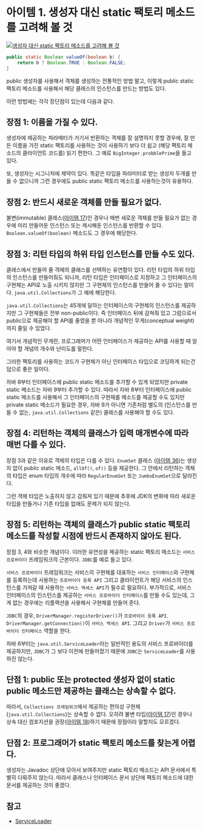 # 아이템 1. 생성자 대신 static 팩토리 메소드를 고려해 볼 것

[![생성자 대신 static 팩토리 메소드를 고려해 볼 것](https://img.youtube.com/vi/X7RXP6EI-5E/0.jpg)](https://youtu.be/X7RXP6EI-5E)

```java
public static Boolean valueOf(boolean b) {
    return b ? Boolean.TRUE : Boolean.FALSE;
} 
```

public 생성자를 사용해서 객체를 생성하는 전통적인 방법 말고, 이렇게 public static 팩토리 메소드를 사용해서 해당 클래스의 인스턴스를 만드는 방법도 있다.

이런 방법에는 각각 장단점이 있는데 다음과 같다.

## 장점 1: 이름을 가질 수 있다.

생성자에 제공하는 파라메터가 거기서 반환하는 객체를 잘 설명하지 못할 경우에, 잘 만든 이름을 가진 static 팩토리를 사용하는 것이 사용하기 보다 더 쉽고 (해당 팩토리 메소드의 클라이언트 코드를) 읽기 편한다. 그 예로 `BigInteger.probblePrime`을 들고 있다.

또, 생성자는 시그니처에 제약이 있다. 똑같은 타입을 파라미터로 받는 생성자 두개를 만들 수 없으니까 그런 경우에도 public static 팩토리 메소드를 사용하는것이 유용하다.

## 장점 2: 반드시 새로운 객체를 만들 필요가 없다.

불변(immutable) 클래스([아이템 17](item17.md))인 경우나 매번 새로운 객체를 만들 필요가 없는 경우에 미리 만들어둔 인스턴스 또는 캐시해둔 인스턴스를 반환할 수 있다. `Boolean.valueOf(boolean)` 메소드도 그 경우에 해당한다.

## 장점 3: 리턴 타입의 하위 타입 인스턴스를 만들 수도 있다.

클래스에서 만들어 줄 객체의 클래스를 선택하는 유연함이 있다. 리턴 타입의 하위 타입의 인스턴스를 만들어줘도 되니까, 리턴 타입은 인터페이스로 지정하고 그 인터페이스의 구현체는 API로 노출 시키지 않지만 그 구현체의 인스턴스를 만들어 줄 수 있다는 말이다. `java.util.Collections`가 그 예에 해당한다.

`java.util.Collections`는 45개에 달하는 인터페이스의 구현체의 인스턴스를 제공하지만 그 구현체들은 전부 non-public이다. 즉 인터페이스 뒤에 감쳐줘 있고 그럼으로서 public으로 제공해야 할 API를 줄였을 뿐 아니라 개념적인 무게(conceptual weight)까지 줄일 수 있었다.

여기서 개념적인 무게란, 프로그래머가 어떤 인터페이스가 제공하는 API를 사용할 때 알아야 할 개념의 개수와 난이도를 말한다.

그러한 팩토리를 사용하는 코드가 구현체가 아닌 인터페이스 타입으로 코딩하게 되는건 덤으로 좋은 일이다.

자바 8부터  인터페이스에 public static 메소드를 추가할 수 있게 되었지만 private static 메소드는 자바 9부터 추가할 수 있다. 따라서 자바 8부터 인터페이스에 public static 메소드를 사용해서 그 인터페이스의 구현체를 메소드를 제공할 수도 있지만 private static 메소드가 필요한 경우, 자바 9가 아니면 기존처럼 별도의 (인스턴스를 만들 수 없는, `java.util.Collections` 같은) 클래스를 사용해야 할 수도 있다. 

## 장점 4: 리턴하는 객체의 클래스가 입력 매개변수에 따라 매번 다를 수 있다.

장점 3과 같은 이유로 객체의 타입은 다를 수 있다. `EnumSet` 클래스 ([아이템 36](item36.md))는 생성자 없이 public static 메소드, `allOf()`, `of()` 등을 제공한다. 그 안에서 리턴하는 객체의 타입은 enum 타입의 개수에 따라 `RegularEnumSet` 또는 `JumboEnumSet`으로 달라진다.

그런 객체 타입은 노출하지 않고 감춰져 있기 때문에 추후에 JDK의 변화에 따라 새로운 타입을 만들거나 기존 타입을 없애도 문제가 되지 않는다.

## 장점 5: 리턴하는 객체의 클래스가 public static 팩토리 메소드를 작성할 시점에 반드시 존재하지 않아도 된다.

장점 3, 4와 비슷한 개념이다. 이러한 유연성을 제공하는 static 팩토리 메소드는 `서비스 프로바이더` 프레임워크의 근본이다. `JDBC`를 예로 들고 있다.

`서비스 프로바이더` 프레임워크는 서비스의 구현체를 대표하는 `서비스 인터페이스`와 구현체를 등록하는데 사용하는 `프로바이더 등록 API` 그리고 클라이언트가 해당 서비스의 인스턴스를 가져갈 때 사용하는 `서비스 엑세스 API`가 필수로 필요하다. 부가적으로, 서비스 인터페이스의 인스턴스를 제공하는 `서비스 프로바이더 인터페이스`를 만들 수도 있는데, 그게 없는 경우에는 리플랙션을 사용해서 구현체를 만들어 준다.

`JDBC`의 경우, `DriverManager.registerDriver()`가 `프로바이더 등록 API`. `DriverManager.getConnection()`이 `서비스 엑세스 API`. 그리고 `Driver`가 `서비스 프로바이더 인터페이스` 역할을 한다.

자바 6부터는 `java.util.ServiceLoader`라는 일반적인 용도의 서비스 프로바이더를 제공하지만, `JDBC`가 그 보다 이전에 만들어졌기 때문에 `JDBC`는 `ServiceLoader`를 사용하진 않는다.

## 단점 1: public 또는 protected 생성자 없이 static public 메소드만 제공하는 클래스는 상속할 수 없다.

따라서, `Collections 프레임워크`에서 제공하는 편의성 구현체(`java.util.Collections`)는 상속할 수 없다. 오히려 불변 타입([아이템 17](item17.md))인 경우나 상속 대신 컴포지션을 권장([아이템 18](item18.md))하기 때문에 장점이라 말할지도 모르겠다.

## 단점 2: 프로그래머가 static 팩토리 메소드를 찾는게 어렵다.

생성자는 Javadoc 상단에 모아서 보여주지만 static 팩토리 메소드는 API 문서에서 특별히 다뤄주지 않는다. 따라서 클래스나 인터페이스 문서 상단에 팩토리 메소드에 대한 문서를 제공하는 것이 좋겠다.

## 참고

* [ServiceLoader](https://docs.oracle.com/javase/9/docs/api/java/util/ServiceLoader.html)
